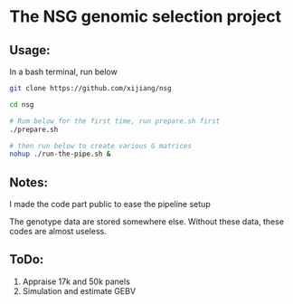 # The NSG genomic selection project

## Usage:

In a bash terminal, run below
```bash
git clone https://github.com/xijiang/nsg

cd nsg

# Rum below for the first time, run prepare.sh first
./prepare.sh

# then run below to create various G matrices
nohup ./run-the-pipe.sh &
```

## Notes:

I made the code part public to ease the pipeline setup

The genotype data are stored somewhere else.  Without these data, these codes are almost useless.


## ToDo:

1. Appraise 17k and 50k panels
2. Simulation and estimate GEBV
